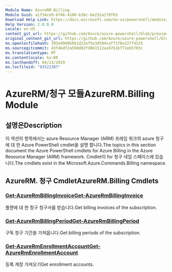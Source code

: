 ```yaml
---
Module Name: AzureRM.Billing
Module Guid: a1f34ce9-bf46-4180-b36c-be232a1f8f63
Download Help Link: https://docs.microsoft.com/en-us/powershell/module/azurerm.billing
Help Version: 2.0.0.0
Locale: en-US
content_git_url: https://github.com/Azure/azure-powershell/blob/preview/src/ResourceManager/Billing/Commands.Billing/help/AzureRM.Billing.md
original_content_git_url: https://github.com/Azure/azure-powershell/blob/preview/src/ResourceManager/Billing/Commands.Billing/help/AzureRM.Billing.md
ms.openlocfilehash: 395e9960b981d22ef5e3d594caff1f6e22774225
ms.sourcegitcommit: 43f4bdf2a59dd82fd881512aa9761bf72eb5703c
ms.translationtype: MT
ms.contentlocale: ko-KR
ms.lasthandoff: 04/23/2019
ms.locfileid: "93522387"
---
```

# <span data-ttu-id="782e2-101">AzureRM/청구 모듈</span><span class="sxs-lookup"><span data-stu-id="782e2-101">AzureRM.Billing Module</span></span>
## <span data-ttu-id="782e2-102">설명은</span><span class="sxs-lookup"><span data-stu-id="782e2-102">Description</span></span>
<span data-ttu-id="782e2-103">이 섹션의 항목에서는 azure Resource Manager (ARM) 프레임 워크의 azure 청구에 대 한 Azure PowerShell cmdlet을 설명 합니다.</span><span class="sxs-lookup"><span data-stu-id="782e2-103">The topics in this section document the Azure PowerShell cmdlets for Azure Billing in the Azure Resource Manager (ARM) framework.</span></span> <span data-ttu-id="782e2-104">Cmdlet이 for 청구 네임 스페이스에 있습니다.</span><span class="sxs-lookup"><span data-stu-id="782e2-104">The cmdlets exist in the Microsoft.Azure.Commands.Billing namespace.</span></span>

## <span data-ttu-id="782e2-105">AzureRM. 청구 Cmdlet</span><span class="sxs-lookup"><span data-stu-id="782e2-105">AzureRM.Billing Cmdlets</span></span>
### [<span data-ttu-id="782e2-106">Get-AzureRmBillingInvoice</span><span class="sxs-lookup"><span data-stu-id="782e2-106">Get-AzureRmBillingInvoice</span></span>](Get-AzureRmBillingInvoice.md)
<span data-ttu-id="782e2-107">플랜에 대 한 청구 청구서를 받습니다.</span><span class="sxs-lookup"><span data-stu-id="782e2-107">Get billing invoices of the subscription.</span></span>

### [<span data-ttu-id="782e2-108">Get-AzureRmBillingPeriod</span><span class="sxs-lookup"><span data-stu-id="782e2-108">Get-AzureRmBillingPeriod</span></span>](Get-AzureRmBillingPeriod.md)
<span data-ttu-id="782e2-109">구독 청구 기간을 가져옵니다.</span><span class="sxs-lookup"><span data-stu-id="782e2-109">Get billing periods of the subscription.</span></span>

### [<span data-ttu-id="782e2-110">Get-AzureRmEnrollmentAccount</span><span class="sxs-lookup"><span data-stu-id="782e2-110">Get-AzureRmEnrollmentAccount</span></span>](Get-AzureRmEnrollmentAccount.md)
<span data-ttu-id="782e2-111">등록 계정 가져오기</span><span class="sxs-lookup"><span data-stu-id="782e2-111">Get enrollment accounts.</span></span>

